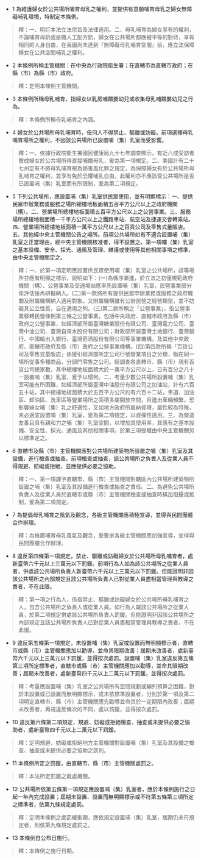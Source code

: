 * 1 為維護婦女於公共場所哺育母乳之權利，並提供有意願哺育母乳之婦女無障礙哺乳環境，特制定本條例。

> 釋：一、明訂本法立法宗旨及法律適用。二、母乳哺育為婦女享有的權利，不論哺育母奶或是餵人工配方奶，婦女在公共場所都應被平等的對待，享有相同的人身自由，在我國尚未達到『無障礙母乳哺育空間』前，應立法保障婦女在公共空間哺乳之權利。

* 2 本條例所稱主管機關：在中央為行政院衛生署；在直轄市為直轄市政府；在縣（市）為縣（市）政府。

> 釋：定明本條例主管機關。

* 3 本條例所稱母乳哺育，指婦女以乳房哺餵嬰幼兒或收集母乳哺餵嬰幼兒之行為。

> 釋：本條例所稱母乳哺育之內涵。

* 4 婦女於公共場所母乳哺育時，任何人不得禁止、驅離或妨礙。前項選擇母乳哺育場所之權利，不因該公共場所已設置哺（集）乳室而受影響。

> 釋：一、依據行政院衛生署國民健康局九十七年調查顯示，有近六成受訪者贊成婦女於公共場所得直接哺餵母乳，爰為第一項規定。二、美國計有二十七州定有不將母乳哺育視為妨害風化罪之規定，為保障婦女有於公共場所母乳哺育之權利，並享有免於恐懼哺乳自由，此權利亦不應該受公共場所是否已設置哺（集）乳室而有所限制，爰為第二項規定。

* 5 下列公共場所，應設置哺（集）乳室供民眾使用，並有明顯標示：一、提供民眾申辦業務或服務之場所總樓地板面積五百平方公尺以上之政府機關（構）。二、營業場所總樓地板面積五百平方公尺以上之公營事業。三、服務場所總樓地板面積一千平方公尺以上之鐵路車站、航空站及捷運交會轉乘站。四、營業場所總樓地板面積一萬平方公尺以上之百貨公司及零售式量販店。五、其他經中央主管機關公告之場所。前項公共場所如有不適合設置哺（集）乳室之正當理由，經中央主管機關核准者，得不設置之。第一項哺（集）乳室之基本設備、安全、採光、通風及管理、維護或使用等其他相關事項之標準，由中央主管機關定之。

> 釋：一、於第一項定明應設置供民眾使用哺（集）乳室之公共場所，該等場所並應有明顯之標示，說明如下：(一)為循序漸進，於立法之初僅規範政府機關（構）、公營事業及交通場站應率先設置哺（集）乳室，民營事業部分俟評估後再研擬納入。(二)第一款將所有提供民眾申辦業務或服務之政府機關及附屬機構納入適用對象。又附屬機構雖有公辦民營之經營類型，並不妨礙其公立性質，自在適用之列。(三)第二款所稱之「公營事業」，指公營事業移轉民營條例第三條之公營事業，包括中央政府、直轄市政府及縣（市）政府之公營事業，如經濟部所屬臺灣糖業股份有限公司、臺灣電力公司、臺灣中油公司、臺灣自來水股份有限公司；財政部所屬臺灣土地銀行、臺灣銀行、中國輸出入銀行、臺灣菸酒股份有限公司等事業機構，及其他中央政府、直轄市政府及縣（市）政府之公營事業機構。(四)第四款所稱「百貨公司及零售式量販店」係援引經濟部所定公司行號營業項目之分類，指在同一場所從事多種商品，分部門零售之公司。經調查各直轄市、縣（市）現有百貨公司總家數，其中總樓地板面積大於一萬平方公尺以上，已有百分之八十一設置哺（集）乳室，爰予以增列。二、考量少數公共場所設置哺（集）乳室可能有所困難，如經濟部所屬臺灣中油股份有限公司之加油站，計有六百五十站，其中總樓地板面積大於五百平方公尺約有六百十二站，車道、加油區、卸油區、洗車區等營業場所之面積多屬開放空間，且進出車輛頻繁，恐影響婦女哺（集）乳之舒適性，又如地方政府所屬納骨塔，屬性較為特殊，未必適宜設置哺（集）乳室，爰為第二項規定，以資彈性適用。三、為營造友善且具有親和力之哺（集）乳室空間，以增加其使用率，其應有之基本設備、安全性、採光、通風及其他相關事項，於第三項授權由中央主管機關另以標準定之。

* 6 直轄市及縣（市）主管機關應對公共場所建築物所設置之哺（集）乳室及其設備，進行檢查或抽查。前項檢查或抽查，該公共場所之負責人及從業人員不得規避、妨礙或拒絕，並應提供必要之協助。

> 釋：一、第一項課予直轄市、縣（市）主管機關對轄區內公共場所建築物所設置之哺（集）乳室及其設備進行檢查或抽查之責任。二、為避免公共場所負責人及從業人員於直轄市或縣（市）主管機關檢查或抽查時橫加阻擾或抵制，爰為第二項規定。

* 7 為提倡母乳哺育之風氣及觀念，各級主管機關應積極宣導，並得與民間團體合作辦理。

> 釋：為推廣哺育母乳風氣及觀念，爰要求各級主管機關應加強宣導，並得與民間團體合作辦理。

* 8 違反第四條第一項規定，禁止、驅離或妨礙婦女於公共場所母乳哺育者，處新臺幣六千元以上三萬元以下罰鍰。前項行為人如為該公共場所之從業人員者，併處該公共場所負責人新臺幣六千元以上三萬元以下罰鍰。但能證明非因該公共場所之內部規定且該公共場所負責人已對從業人員盡相當管理與教導之責者，不在此限。

> 釋：第一項之行為人，係指禁止、驅離或妨礙婦女於公共場所母乳哺育之人，包含公共場所之負責人或從業人員。如行為人屬該公共場所之從業人員，於第二項規定併處該公共場所負責人罰鍰。但能證明非因該公共場所之內部規定且該公共場所負責人已對從業人員盡相當管理與教導之責者，不在此限。

* 9 違反第五條第一項規定，未設置哺（集）乳室或設置而無明顯標示者，直轄市或縣（市）主管機關應加以勸導，並命其限期改善；屆期未改善者，處新臺幣六千元以上三萬元以下罰鍰，並得按次處罰。設置哺（集）乳室違反第五條第三項所定標準者，直轄市或縣（市）主管機關應加以勸導，並命其限期改善；屆期未改善者，處新臺幣四千元以上二萬元以下罰鍰，並得按次處罰。

> 釋：考量應設置哺（集）乳室之公共場所有空間規劃或編列預算之困難，對於未設置或已設置而無明顯標示，或未依標準設置者，分別於第一項及第二項明定直轄市、縣（市）主管機關應先勸導並命其於一定期限內改善；屆期未改善者，再視違反條次的不同，處以罰鍰，並得按次處罰。

* 10 違反第六條第二項規定，規避、妨礙或拒絕檢查、抽查或未提供必要之協助者，處新臺幣四千元以上二萬元以下罰鍰。

> 釋：定明規避、妨礙或拒絕地方主管機關對設置哺（集）乳室及其設備之檢查、抽查或未提供必要之協助之罰則。

* 11 本條例所定之罰鍰，由直轄市、縣（市）主管機關處罰之。

> 釋：本法所定罰鍰之裁處機關。

* 12 公共場所依第五條第一項規定應設置哺（集）乳室者，應於本條例施行之日起一年內完成設置；屆期未設置、設置而無明顯標示或不符第五條第三項所定之標準者，依第九條規定處罰。

> 釋：定明本條例之處罰緩衝期，應依規定設置哺（集）乳室，屆期仍未符規定者，則依第九條規定處罰之。

* 13 本條例自公布日施行。

> 釋：本條例之施行日期。

